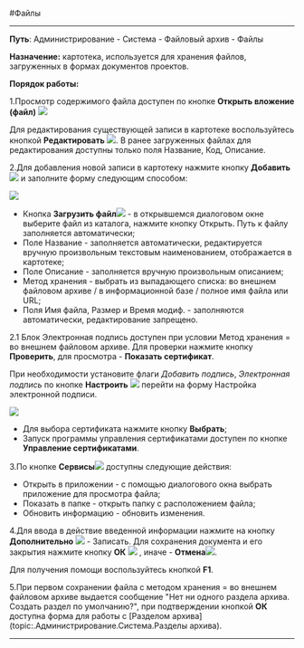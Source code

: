 ﻿#Файлы

--------------------------------------------------------------------------------


**Путь**:  Администрирование - Система - Файловый архив - Файлы

**Назначение:** картотека, используется для хранения файлов, загруженных в формах документов проектов. 

**Порядок работы:**

1.Просмотр содержимого файла доступен по кнопке **Открыть вложение (файл)** ![](topic:Администрирование.AddFiles.Btn_viewing.png)

Для редактирования существующей записи в картотеке воспользуйтесь кнопкой **Редактировать**  ![](topic:Администрирование.AddFiles.Btn_Edit.png). В ранее загруженных файлах для редактирования доступны только поля Название, Код, Описание.

2.Для добавления новой записи в картотеку нажмите кнопку **Добавить**![](topic:Администрирование.AddFiles.Btn_Add.png)  и заполните форму следующим способом:

![](topic:.AddFiles.Screenshot_12063.jpg)

- Кнопка **Загрузить файл**![](topic:Com.AddFiles.Buttons.Btn_open.png) - в открывшемся диалоговом окне выберите файл из каталога, нажмите кнопку Открыть. Путь к файлу заполняется автоматически;
- Поле Название - заполняется автоматически, редактируется вручную произвольным текстовым наименованием, отображается в картотеке;
- Поле Описание - заполняется вручную произвольным описанием;
- Метод хранения - выбрать из выпадающего списка: во внешнем файловом архиве / в информационной базе / полное имя файла или URL;
- Поля Имя файла, Размер и Время модиф. - заполняются автоматически, редактирование запрещено.


2.1 Блок Электронная подпись доступен при условии Метод хранения = во внешнем файловом архиве.
 Для проверки нажмите кнопку **Проверить**, для просмотра - **Показать сертификат**.


При необходимости установите флаги *Добавить подпись*, *Электронная подпись* по кнопке **Настроить** ![](topic:Администрирование.AddFiles.Btn_setting.png) перейти на форму Настройка электронной подписи.

![](topic:.AddFiles.Screenshot_12064.jpg)

* Для выбора сертификата нажмите кнопку **Выбрать**;
* Запуск программы управления сертификатами доступен по кнопке **Управление сертификатами**.

3.По кнопке **Сервисы**![](topic:Com.AddFiles.Btn_Services.png) доступны следующие действия:

* Открыть в приложении - с помощью диалогового окна выбрать приложение для просмотра файла;
* Показать в папке - открыть папку с расположением файла;
* Обновить информацию - обновить изменения.


4.Для ввода в действие введенной информации нажмите на кнопку **Дополнительно** ![](topic:Администрирование.AddFiles.Btn_OK.png) - Записать.
Для сохранения документа и его закрытия нажмите кнопку **ОК**
 ![](topic:Администрирование.AddFiles.Btn_Post.png) , иначе  -  **Отмена**![](topic:Администрирование.AddFiles.BtnCloseCancel.png).


Для получения помощи воспользуйтесь кнопкой  **F1**.


5.При первом сохранении файла с методом хранения = во внешнем файловом архиве выдается сообщение  "Нет ни одного раздела архива. Создать раздел по умолчанию?", при подтверждении кнопкой **ОК** доступна форма для работы с [Разделом архива](topic:.Администрирование.Система.Разделы архива).

----------
